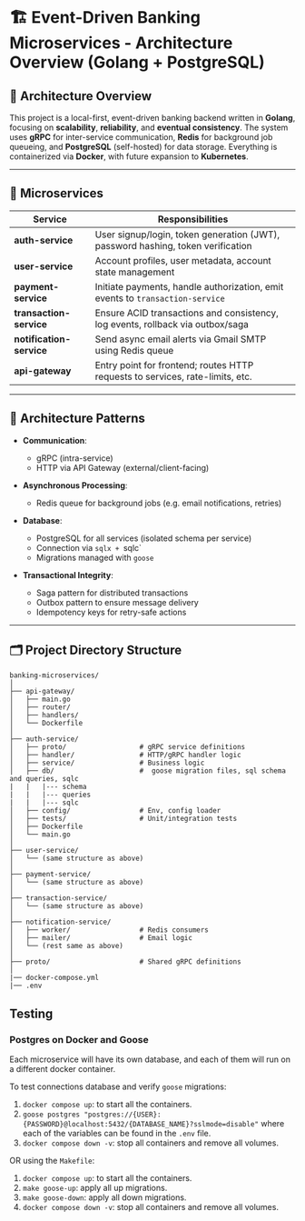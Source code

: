 # 🏗️ Event-Driven Banking Microservices - Architecture Overview (Golang + PostgreSQL)

## 📌 Architecture Overview

This project is a local-first, event-driven banking backend written in **Golang**, focusing on **scalability**, **reliability**, and **eventual consistency**. The system uses **gRPC** for inter-service communication, **Redis** for background job queueing, and **PostgreSQL** (self-hosted) for data storage. Everything is containerized via **Docker**, with future expansion to **Kubernetes**.

---

## 🧩 Microservices

| Service              | Responsibilities                                                                 |
|----------------------|-----------------------------------------------------------------------------------|
| **auth-service**     | User signup/login, token generation (JWT), password hashing, token verification   |
| **user-service**     | Account profiles, user metadata, account state management                         |
| **payment-service**  | Initiate payments, handle authorization, emit events to `transaction-service`     |
| **transaction-service** | Ensure ACID transactions and consistency, log events, rollback via outbox/saga |
| **notification-service** | Send async email alerts via Gmail SMTP using Redis queue                       |
| **api-gateway**      | Entry point for frontend; routes HTTP requests to services, rate-limits, etc.     |

---

## 🧱 Architecture Patterns

- **Communication**:  
  - gRPC (intra-service)  
  - HTTP via API Gateway (external/client-facing)

- **Asynchronous Processing**:  
  - Redis queue for background jobs (e.g. email notifications, retries)

- **Database**:  
  - PostgreSQL for all services (isolated schema per service)
  - Connection via `sqlx + `sqlc`  
  - Migrations managed with `goose`

- **Transactional Integrity**:  
  - Saga pattern for distributed transactions  
  - Outbox pattern to ensure message delivery  
  - Idempotency keys for retry-safe actions

---

## 🗂️ Project Directory Structure

```text
banking-microservices/
│
├── api-gateway/
│   ├── main.go
│   ├── router/
│   ├── handlers/
│   └── Dockerfile
│
├── auth-service/
│   ├── proto/                  # gRPC service definitions
│   ├── handler/                # HTTP/gRPC handler logic
│   ├── service/                # Business logic
│   ├── db/                     #  goose migration files, sql schema and queries, sqlc
|   |   |--- schema
|   |   |--- queries
|   |   |--- sqlc                   
│   ├── config/                 # Env, config loader
│   ├── tests/                  # Unit/integration tests
│   ├── Dockerfile
│   └── main.go
│
├── user-service/
│   └── (same structure as above)
│
├── payment-service/
│   └── (same structure as above)
│
├── transaction-service/
│   └── (same structure as above)
│
├── notification-service/
│   ├── worker/                 # Redis consumers
│   ├── mailer/                 # Email logic
│   └── (rest same as above)
│
├── proto/                      # Shared gRPC definitions
│
|── docker-compose.yml
|── .env

```


## Testing

### Postgres on Docker and Goose

Each microservice will have its own database, and each of them will run on a different docker container.

To test connections database and verify `goose` migrations:

1. `docker compose up`: to start all the containers.
2. `goose postgres "postgres://{USER}:{PASSWORD}@localhost:5432/{DATABASE_NAME}?sslmode=disable"` where each of the variables can be found in the `.env` file.
3. `docker compose down -v`: stop all containers and remove all volumes.

OR using the `Makefile`:
1. `docker compose up`: to start all the containers.
2. `make goose-up`: apply all up migrations.
3. `make goose-down`: apply all down migrations.
4. `docker compose down -v`: stop all containers and remove all volumes.
